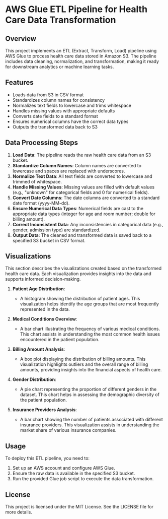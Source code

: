 # AWS Glue ETL Pipeline for Health Care Data Transformation

## Overview
This project implements an ETL (Extract, Transform, Load) pipeline using AWS Glue to process health care data stored in Amazon S3. The pipeline includes data cleaning, normalization, and transformation, making it ready for downstream analytics or machine learning tasks.

## Features
- Loads data from S3 in CSV format
- Standardizes column names for consistency
- Normalizes text fields to lowercase and trims whitespace
- Handles missing values with appropriate defaults
- Converts date fields to a standard format
- Ensures numerical columns have the correct data types
- Outputs the transformed data back to S3

## Data Processing Steps
1. **Load Data**: The pipeline reads the raw health care data from an S3 bucket.
2. **Standardize Column Names**: Column names are converted to lowercase and spaces are replaced with underscores.
3. **Normalize Text Data**: All text fields are converted to lowercase and trimmed of whitespace.
4. **Handle Missing Values**: Missing values are filled with default values (e.g., "unknown" for categorical fields and 0 for numerical fields).
5. **Convert Date Columns**: The date columns are converted to a standard date format (yyyy-MM-dd).
6. **Ensure Numerical Data Types**: Numerical fields are cast to the appropriate data types (integer for age and room number; double for billing amount).
7. **Correct Inconsistent Data**: Any inconsistencies in categorical data (e.g., gender, admission type) are standardized.
8. **Output Data**: The cleaned and transformed data is saved back to a specified S3 bucket in CSV format.

## Visualizations
This section describes the visualizations created based on the transformed health care data. Each visualization provides insights into the data and supports informed decision-making.

1. **Patient Age Distribution**: 
   - A histogram showing the distribution of patient ages. This visualization helps identify the age groups that are most frequently represented in the data.

2. **Medical Conditions Overview**: 
   - A bar chart illustrating the frequency of various medical conditions. This chart assists in understanding the most common health issues encountered in the patient population.

3. **Billing Amount Analysis**:
   - A box plot displaying the distribution of billing amounts. This visualization highlights outliers and the overall range of billing amounts, providing insights into the financial aspects of health care.

4. **Gender Distribution**: 
   - A pie chart representing the proportion of different genders in the dataset. This chart helps in assessing the demographic diversity of the patient population.

5. **Insurance Providers Analysis**: 
   - A bar chart showing the number of patients associated with different insurance providers. This visualization assists in understanding the market share of various insurance companies.

## Usage
To deploy this ETL pipeline, you need to:
1. Set up an AWS account and configure AWS Glue.
2. Ensure the raw data is available in the specified S3 bucket.
3. Run the provided Glue job script to execute the data transformation.

## License
This project is licensed under the MIT License. See the LICENSE file for more details.
